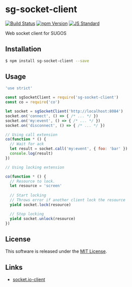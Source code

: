 sg-socket-client
==========

<!---
This file is generated by ape-tmpl. Do not update manually.
--->

<!-- Badge Start -->
<a name="badges"></a>

[![Build Status][bd_travis_shield_url]][bd_travis_url]
[![npm Version][bd_npm_shield_url]][bd_npm_url]
[![JS Standard][bd_standard_shield_url]][bd_standard_url]

[bd_repo_url]: https://github.com/realglobe-Inc/sg-socket-client
[bd_travis_url]: http://travis-ci.org/realglobe-Inc/sg-socket-client
[bd_travis_shield_url]: http://img.shields.io/travis/realglobe-Inc/sg-socket-client.svg?style=flat
[bd_license_url]: https://github.com/realglobe-Inc/sg-socket-client/blob/master/LICENSE
[bd_codeclimate_url]: http://codeclimate.com/github/realglobe-Inc/sg-socket-client
[bd_codeclimate_shield_url]: http://img.shields.io/codeclimate/github/realglobe-Inc/sg-socket-client.svg?style=flat
[bd_codeclimate_coverage_shield_url]: http://img.shields.io/codeclimate/coverage/github/realglobe-Inc/sg-socket-client.svg?style=flat
[bd_gemnasium_url]: https://gemnasium.com/realglobe-Inc/sg-socket-client
[bd_gemnasium_shield_url]: https://gemnasium.com/realglobe-Inc/sg-socket-client.svg
[bd_npm_url]: http://www.npmjs.org/package/sg-socket-client
[bd_npm_shield_url]: http://img.shields.io/npm/v/sg-socket-client.svg?style=flat
[bd_standard_url]: http://standardjs.com/
[bd_standard_shield_url]: https://img.shields.io/badge/code%20style-standard-brightgreen.svg

<!-- Badge End -->


<!-- Description Start -->
<a name="description"></a>

Web socket client for SUGOS

<!-- Description End -->


<!-- Overview Start -->
<a name="overview"></a>



<!-- Overview End -->


<!-- Sections Start -->
<a name="sections"></a>

<!-- Section from "doc/guides/01.Installation.md.hbs" Start -->

<a name="section-doc-guides-01-installation-md"></a>
Installation
-----

```bash
$ npm install sg-socket-client --save
```


<!-- Section from "doc/guides/01.Installation.md.hbs" End -->

<!-- Section from "doc/guides/02.Usage.md.hbs" Start -->

<a name="section-doc-guides-02-usage-md"></a>
Usage
---------

```javascript
'use strict'

const sgSocketClient = require('sg-socket-client')
const co = require('co')

let socket = sgSocketClient('http://localhost:8084')
socket.on('connect', () => { /* ... */ })
socket.on('my:event', () => { /* ... */ })
socket.on('disconnect', () => { /* ... */ })

// Using call extension
co(function * () {
  // Wait for ack
  let result = socket.call('my:event', { foo: 'bar' })
  console.log(result)
})

// Using locking extension

co(function * () {
  // Resource to lock.
  let resource = 'screen'
  
  // Start locking
  // Throws error if another client lock the resource
  yield socket.lock(resource)

  // Stop locking
  yield socket.unlock(resource)
})

```


<!-- Section from "doc/guides/02.Usage.md.hbs" End -->


<!-- Sections Start -->


<!-- LICENSE Start -->
<a name="license"></a>

License
-------
This software is released under the [MIT License](https://github.com/realglobe-Inc/sg-socket-client/blob/master/LICENSE).

<!-- LICENSE End -->


<!-- Links Start -->
<a name="links"></a>

Links
------

+ [socket.io-client](https://github.com/socketio/socket.io-client#readme)

<!-- Links End -->
